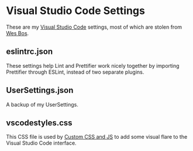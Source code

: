 # Visual Studio Code Settings
These are my [Visual Studio Code](https://code.visualstudio.com) settings, most of which are stolen from [Wes Bos](https://github.com/wesbos/dotfiles).

## eslintrc.json
These settings help Lint and Prettifier work nicely together by importing Prettifier through ESLint, instead of two separate plugins.

## UserSettings.json
A backup of my UserSettings.

## vscodestyles.css
This CSS file is used by [Custom CSS and JS](https://github.com/be5invis/vscode-custom-css) to add some visual flare to the Visual Studio Code interface.